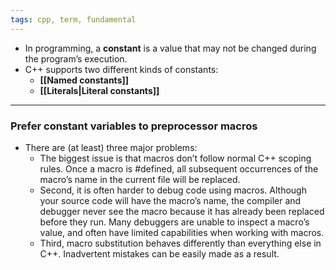 ```yaml
---
tags: cpp, term, fundamental
---
```


- In programming, a **constant** is a value that may not be changed during the program’s execution.
- C++ supports two different kinds of constants:
	- **[[Named constants]]** 
	- **[[Literals|Literal constants]]** 


---

### Prefer constant variables to preprocessor macros
- There are (at least) three major problems:
	- The biggest issue is that macros don’t follow normal C++ scoping rules. Once a macro is \#defined, all subsequent occurrences of the macro’s name in the current file will be replaced.
	- Second, it is often harder to debug code using macros. Although your source code will have the macro’s name, the compiler and debugger never see the macro because it has already been replaced before they run. Many debuggers are unable to inspect a macro’s value, and often have limited capabilities when working with macros.
	- Third, macro substitution behaves differently than everything else in C++. Inadvertent mistakes can be easily made as a result.